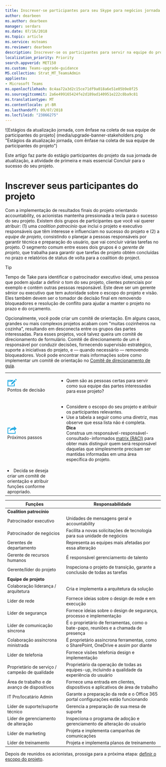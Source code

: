 ```yaml
---
title: Inscrever-se participantes para seu Skype para negócios jornada de equipes - Teams da Microsoft
author: dearbeen
ms.author: dearbeen
manager: serdars
ms.date: 07/16/2018
ms.topic: article
ms.service: msteams
ms.reviewer: dearbeen
description: Inscrever-se os participantes para servir na equipe do projeto para sua atualização.
localization_priority: Priority
search.appverid: MET150
ms.custom: Teams-upgrade-guidance
MS.collection: Strat_MT_TeamsAdmin
appliesto:
- Microsoft Teams
ms.openlocfilehash: 8c4aa72a3d2c15ce71df9a018a6e51e05b9e8f25
ms.sourcegitcommit: 2a6e499165424fe2d189ad140951e222c8ba9c81
ms.translationtype: MT
ms.contentlocale: pt-BR
ms.lasthandoff: 09/07/2018
ms.locfileid: "23866275"
---
```

![Estágios da atualização jornada, com ênfase na coleta de sua equipe de participantes do projeto] (media/upgrade-banner-stakeholders.png "Estágios da atualização jornada, com ênfase na coleta de sua equipe de participantes do projeto")

Este artigo faz parte do estágio participantes do projeto da sua jornada de atualização, a atividade de primeira e mais essencial Concluir para o sucesso do seu projeto. 

# <a name="enlist-your-project-stakeholders"></a>Inscrever seus participantes do projeto

Com a implementação de resultados finais do projeto orientando accountability, os acionistas mantenha pressionada a tecla para o sucesso do seu projeto. Existem dois grupos de participantes que você vai querer atribuir: (1) uma _coalition patrocínio_ que inclui o projeto e executivo responsáveis que têm interesse e influenciam no sucesso do projeto e (2) a _equipe de projeto_, consistindo o planejar a pessoas responsáveis por garantir técnica e preparação do usuário, que vai concluir várias tarefas no projeto. O segmento comum entre esses dois grupos é o _gerente de projeto_, que trabalha para garantir que tarefas de projeto obtém concluídas no prazo e relatórios de status de volta para a coalition do project.

> [!Tip]
> Tempo de Take para identificar o patrocinador executivo ideal, uma pessoa que podem ajudar a definir o tom do seu projeto, clientes potenciais por exemplo e contém outras pessoas responsável. Este deve ser um gerente sênior ou executivo que tem autoridade sobre o escopo do projeto e visão. Eles também devem ser o tomador de decisão final em removendo bloqueadores e resolução de conflito para ajudar a manter o projeto no prazo e do orçamento.

Opcionalmente, você pode criar um comitê de orientação. Em alguns casos, grandes ou mais complexos projetos acabam com "muitas cozinheiros na cozinha", resultando em desconecta entre os grupos das partes interessadas. Para esses projetos, você talvez queira um comitê de direcionamento de formulário. Comitê de direcionamento de um é responsável por conduzir decisões, fornecendo supervisão estratégico, suporte a iniciativas do projeto, e — quando necessário — removendo bloqueadores. Você pode encontrar mais informações sobre como implementar um comitê de orientação no [Comitê de direcionamento de guia](https://aka.ms/SteeringCommittee).

|    |     |
|-----------|------------|
| ![](media/audio_conferencing_image7.png) <br/>Pontos de decisão|<ul><li>Quem são as pessoas certas para servir como sua equipe das partes interessadas para esse projeto?</li></ul> |
| ![](media/audio_conferencing_image9.png)<br/>Próximos passos|<ul><li>Considere o escopo do seu projeto e atribuir os participantes relevantes.</li><li>Use a tabela a seguir como uma diretriz, mas observe que essa lista não é completa.<br>**Dica**<br>Construa um responsável-responsável-consultado-informados [matrix (RACI)](https://en.wikipedia.org/wiki/Responsibility_assignment_matrix) para obter mais distinguir quem será responsável daquelas que simplesmente precisam ser mantidas informadas em uma área específica do projeto.</li>
<li>Decida se deseja criar um comitê de orientação e atribuir funções conforme apropriado.</li></ul>|


| Funções                           | Responsabilidade                                                                  |
|---------------------------------|---------------------------------------------------------------------------------|
| **Coalition patrocínio**       |                                                                                 | 
| Patrocinador executivo               | Unidades de mensagens geral e accountability                                     |
| Patrocinador de negócios                | Facilita a novas solicitações de tecnologia para sua unidade de negócios                     |
| Gerentes de departamento             | Representa as equipes mais afetadas por essa alteração                               | 
| Gerente de recursos humanos         | É responsável gerenciamento de talento                                            | 
| Gerente/líder do projeto            | Inspeciona o projeto de transição, garante a conclusão de todas as tarefas                | 
| **Equipe de projeto**                |                                                                                 | 
| Colaboração liderança / arquitetura   | Cria e implementa a arquitetura da solução                                | 
| Líder de rede                    | Fornece ideias sobre o design de rede e em execução                             | 
| Líder de segurança                   | Fornece ideias sobre o design de segurança, processo e implementação             | 
| Líder de comunicação síncrona | É o proprietário de ferramentas, como o bate-papo, reuniões e a chamada de presença                       | 
| Colaboração assíncrona ministrada  | É proprietário assíncrona ferramentas, como o SharePoint, OneDrive e assim por diante               | 
| Líder de telefonia                  | Fornece visões telefonia design e implementação                      | 
| Proprietário de serviço / campeão de qualidade | Proprietário da operação de todas as equipes-up, incluindo a qualidade da experiência do usuário | 
| Área de trabalho e de avanço de dispositivos        | Fornece uma entrada em clientes, dispositivos e aplicativos de área de trabalho                          | 
| IT Pro/locatário Admin             | Garante a preparação da rede e o Office 365 portal configurações estão funcionando | 
| Líder de suporte/suporte técnico          | Gerencia a preparação de sua mesa de suporte                                      | 
| Líder de gerenciamento de alteração          | Inspeciona o programa de adoção e gerenciamento de alteração do usuário                        | 
| Líder de marketing                  | Projeta e implementa campanhas de comunicações                                 | 
| Líder de treinamento                   | Projeta e implementa planos de treinamento                                           |



Depois de reunidos os acionistas, prossiga para a próxima etapa: [definir o escopo do projeto](https://aka.ms/SkypetoTeams-Scope).

